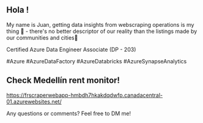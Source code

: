 ## Hola ! 

My name is Juan, getting data insights from webscraping operations is my thing 🦾 - there's no better descriptor of our reality than the listings made by our communities and cities🌃

Certified Azure Data Engineer Associate (DP - 203)

#Azure
#AzureDataFactory
#AzureDatabricks
#AzureSynapseAnalytics

## Check Medellín  rent monitor! 
https://frscraperwebapp-hmbdh7hkakdqdwfp.canadacentral-01.azurewebsites.net/

Any questions or comments? Feel free to DM me!

<!--
**CloudlessJuan/CloudlessJuan** is a ✨ _special_ ✨ repository because its `README.md` (this file) appears on your GitHub profile.

Here are some ideas to get you started:

- 🔭 I’m currently working on ...
- 🌱 I’m currently learning ...
- 👯 I’m looking to collaborate on ...
- 🤔 I’m looking for help with ...
- 💬 Ask me about ...
- 📫 How to reach me: ...
- 😄 Pronouns: ...
- ⚡ Fun fact: ...
-->

